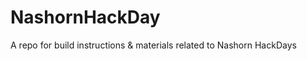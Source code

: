 NashornHackDay
==============

A repo for build instructions &amp; materials related to Nashorn HackDays
